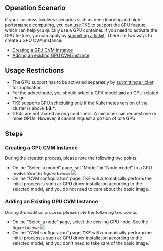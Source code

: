 ## Operation Scenario

If your business involves scenarios such as deep learning and high-performance computing, you can use TKE to support the GPU feature, which can help you quickly use a GPU container. If you need to activate the GPU feature, you can apply by [submitting a ticket](https://console.cloud.tencent.com/workorder/category?level1_id=6&level2_id=350&source=0&data_title=ÈÝÆ÷·þÎñTKE&step=1).
There are two ways to create a GPU CVM instance:

- [Creating a GPU CVM instance](#createGPUService)
- [Adding an existing GPU CVM instance](#addGPUService)


## Usage Restrictions

- The GPU support has to be activated separately by [submitting a ticket](https://console.cloud.tencent.com/workorder/category?level1_id=6&level2_id=350&source=0&data_title=ÈÝÆ÷·þÎñTKE&step=1) for application.
- For the added node, you should select a GPU model and an GPU-related image.
- TKE supports GPU scheduling only if the Kubernetes version of the cluster is above **1.8.\***.
- GPUs are not shared among containers. A container can request one or more GPUs. However, it cannot request a portion of one GPU.

## Steps

<span id="createGPUService"></span>
### Creating a GPU CVM Instance

<!--For detailed steps, see [Creating a Cluster](https://cloud.tencent.com/document/product/457/32189). -->During the creation process, please note the following two points:
- On the "Select a model" page, set "Model" in "Node model" to a GPU model. See the figure below:
![](https://main.qcloudimg.com/raw/c56c36c18d72a34206a3ae1ae9686e7f.png)
- On the "CVM configuration" page, TKE will automatically perform the initial processes such as GPU driver installation according to the selected model, and you do not need to care about the basic image. 

<span id="addGPUService"></span>
### Adding an Existing GPU CVM Instance

<!--For detailed steps, see [Adding an Existing Node](https://intl.cloud.tencent.com/document/product/457/30652#addExistingNode).-->During the addition process, please note the following two points:
- On the "Select a node" page, select the existing GPU node. See the figure below:
![](https://main.qcloudimg.com/raw/9f06c1b1b02a649ae85a6c2c4a3ffe81.png)
- On the "CVM configuration" page, TKE will automatically perform the initial processes such as GPU driver installation according to the selected model, and you don't need to take care of the basic image.

